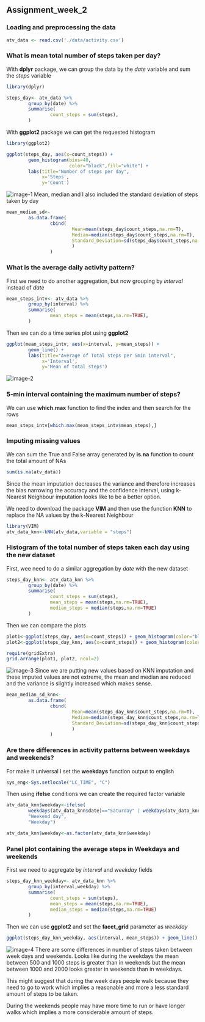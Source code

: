 ## Assignment_week_2


### Loading and preprocessing the data

```r
atv_data <- read.csv('./data/activity.csv')
```

### What is mean total number of steps taken per day?

With **dplyr** package, we can group the data by the *date* variable and sum the *steps* variable

```r
library(dplyr)

steps_day<- atv_data %>% 
        group_by(date) %>%
        summarise(
                count_steps = sum(steps),
        )
```
With **ggplot2** package we can get the requested histogram
```r
library(ggplot2)

ggplot(steps_day, aes(x=count_steps)) + 
        geom_histogram(bins=40,
                       color="black",fill="white") + 
        labs(title="Number of steps per day", 
             x='Steps', 
             y='Count')
```
![image-1](plot1.png)
Mean, median and I also included the standard deviation of steps taken by day
```r
mean_median_sd<-
        as.data.frame(
                cbind(
                        Mean=mean(steps_day$count_steps,na.rm=T),
                        Median=median(steps_day$count_steps,na.rm=T),
                        Standard_Deviation=sd(steps_day$count_steps,na.rm=T)
                        )
                )
```
### What is the average daily activity pattern?

First we need to do another aggregation, but now grouping by *interval* instead of *date*
```r
mean_steps_intv<- atv_data %>% 
        group_by(interval) %>%
        summarise(
                mean_steps = mean(steps,na.rm=TRUE),
        )
```
Then we can do a time series plot using **ggplot2**
```r
ggplot(mean_steps_intv, aes(x=interval, y=mean_steps)) +
        geom_line() + 
        labs(title="Average of Total steps per 5min interval", 
             x='Interval', 
             y='Mean of total steps')
```
![image-2](plot2.png) 

### 5-min interval containing the maximum number of steps?

We can use **which.max** function to find the index and then search for the rows
```r
mean_steps_intv[which.max(mean_steps_intv$mean_steps),]
```

### Imputing missing values

We can sum the True and False array generated by **is.na** function to count the total amount of NAs
```r
sum(is.na(atv_data))
```

Since the mean imputation decreases the variance and therefore increases the bias narrowing
the accuracy and the confidence interval, using k-Nearest Neighbour imputation looks like to be a better option.

We need to download the package **VIM** and then use the function **KNN** to replace the NA values by the k-Nearest Neighbour
```r
library(VIM)
atv_data_knn<-kNN(atv_data,variable = "steps")
```

### Histogram of the total number of steps taken each day using the new dataset

First, wee need to do a similar aggregation by *date* with the new dataset
```r
steps_day_knn<- atv_data_knn %>% 
        group_by(date) %>%
        summarise(
                count_steps = sum(steps),
                mean_steps = mean(steps,na.rm=TRUE),
                median_steps = median(steps,na.rm=TRUE)
        )

```
Then we can compare the plots
```r
plot1<-ggplot(steps_day, aes(x=count_steps)) + geom_histogram(color="black", fill="white")
plot2<-ggplot(steps_day_knn, aes(x=count_steps)) + geom_histogram(color="black", fill="white")

require(gridExtra)
grid.arrange(plot1, plot2, ncol=2)
```
![image-3](plot3.png) 
Since we are putting new values based on KNN imputation and these imputed values are not extreme, the mean and median are reduced and the variance is slightly increased which makes sense.
```r
mean_median_sd_knn<-
        as.data.frame(
                cbind(
                        Mean=mean(steps_day_knn$count_steps,na.rm=T),
                        Median=median(steps_day_knn$count_steps,na.rm=T),
                        Standard_Deviation=sd(steps_day_knn$count_steps,na.rm=T)
                        )
                )
```

### Are there differences in activity patterns between weekdays and weekends?

For make it universal I set the **weekdays** function output to english
```r
sys_eng<-Sys.setlocale("LC_TIME", "C")
```
Then using **ifelse** conditions we can create the required factor variable 

```r
atv_data_knn$weekday<-ifelse(
        weekdays(atv_data_knn$date)=="Saturday" | weekdays(atv_data_knn$date)=="Sunday",
        "Weekend day", 
        "Weekday")

atv_data_knn$weekday<-as.factor(atv_data_knn$weekday)
```

### Panel plot containing the average steps in Weekdays and weekends

First we need to aggregate by *interval* and *weekday* fields
```r
steps_day_knn_weekday<- atv_data_knn %>% 
        group_by(interval,weekday) %>%
        summarise(
                count_steps = sum(steps),
                mean_steps = mean(steps,na.rm=TRUE),
                median_steps = median(steps,na.rm=TRUE)
        )

```

Then we can use **ggplot2** and set the **facet_grid** parameter as *weekday*
```r
ggplot(steps_day_knn_weekday, aes(interval, mean_steps)) + geom_line() + facet_grid(weekday ~ .)
```
![image-4](plot4.png) 
There are some differences in number of steps taken between week days and weekends. Looks like during the weekdays the mean between 500 and 1000 steps is greater than in weekends but the mean between 1000 and 2000 looks greater in weekends than in weekdays.

This might suggest that during the week days people walk because they need to go to work which implies a reasonable and more a less standard amount of steps to be taken.

During the weekends people may have more time to run or have longer walks which implies a more considerable amount of steps. 
